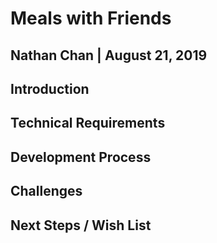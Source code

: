 # Meals with Friends
## Nathan Chan | August 21, 2019



## Introduction




## Technical Requirements




## Development Process 




## Challenges




## Next Steps / Wish List